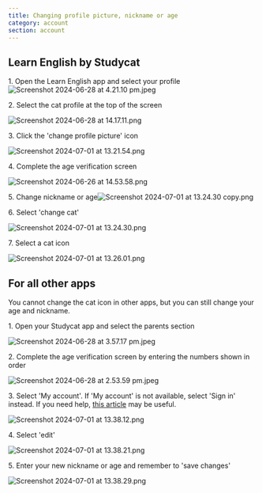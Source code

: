```yaml
---
title: Changing profile picture, nickname or age
category: account
section: account
---
```

## Learn English by Studycat

1\. Open the Learn English app and select your profile![Screenshot 2024-06-28 at 4.21.10 pm.jpeg](https://help.studycat.com/hc/article_attachments/34473186682009)

2\. Select the cat profile at the top of the screen

![Screenshot 2024-06-28 at 14.17.11.png](https://help.studycat.com/hc/article_attachments/34473186684953)

3\. Click the 'change profile picture' icon

![Screenshot 2024-07-01 at 13.21.54.png](https://help.studycat.com/hc/article_attachments/34473186707865)

4\. Complete the age verification screen

![Screenshot 2024-06-26 at 14.53.58.png](https://help.studycat.com/hc/article_attachments/34473186715801)

5\. Change nickname or age![Screenshot 2024-07-01 at 13.24.30 copy.png](https://help.studycat.com/hc/article_attachments/34473186721561)

6\. Select 'change cat'

![Screenshot 2024-07-01 at 13.24.30.png](https://help.studycat.com/hc/article_attachments/34473186726041)

7\. Select a cat icon

![Screenshot 2024-07-01 at 13.26.01.png](https://help.studycat.com/hc/article_attachments/34473149798937)

## For all other apps

You cannot change the cat icon in other apps, but you can still change your age and nickname.

1\. Open your Studycat app and select the parents section

![Screenshot 2024-06-28 at 3.57.17 pm.jpeg](https://help.studycat.com/hc/article_attachments/34473149804697)

2\. Complete the age verification screen by entering the numbers shown in order

![Screenshot 2024-06-28 at 2.53.59 pm.jpeg](https://help.studycat.com/hc/article_attachments/34473149807641)

3\. Select 'My account'. If 'My account' is not available, select 'Sign in' instead. If you need help, [this article](https://help.studycat.com/hc/en-us/articles/360051281554-Access-your-free-trial-or-subscription) may be useful.

![Screenshot 2024-07-01 at 13.38.12.png](https://help.studycat.com/hc/article_attachments/34473149811993)

4\. Select 'edit'

![Screenshot 2024-07-01 at 13.38.21.png](https://help.studycat.com/hc/article_attachments/34473186746521)

5\. Enter your new nickname or age and remember to 'save changes'

![Screenshot 2024-07-01 at 13.38.29.png](https://help.studycat.com/hc/article_attachments/34473149816729)